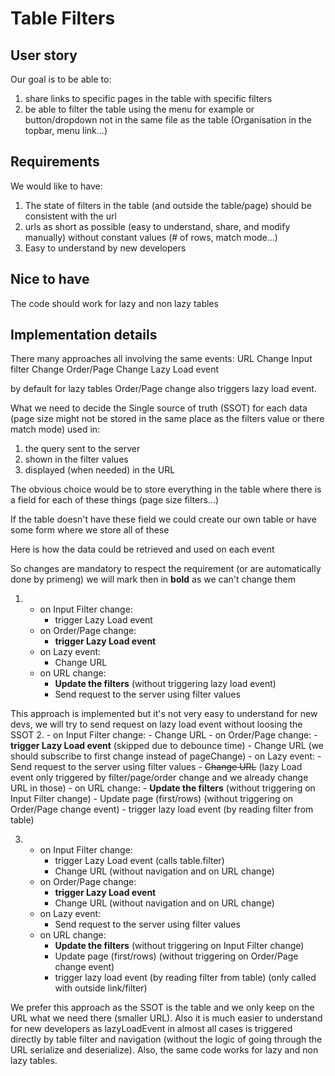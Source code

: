 # Table Filters
## User story
Our goal is to be able to:
1. share links to specific pages in the table with specific filters
2. be able to filter the table using the menu for example or button/dropdown not in the same file as the table (Organisation in the topbar, menu link...)

## Requirements
We would like to have:
1. The state of filters in the table (and outside the table/page) should be consistent with the url
2. urls as short as possible (easy to understand, share, and modify manually) without constant values (# of rows, match mode...)
3. Easy to understand by new developers

## Nice to have
The code should work for lazy and non lazy tables

## Implementation details
There many approaches all involving the same events:
    URL Change         Input filter Change          Order/Page Change           Lazy Load event
    
by default for lazy tables Order/Page change also triggers lazy load event.

What we need to decide the Single source of truth (SSOT) for each data (page size might not be stored in the same place as the filters value or there match mode) used in:
1. the query sent to the server
2. shown in the filter values
3. displayed (when needed) in the URL

The obvious choice would be to store everything in the table where there is a field for each of these things (page size filters...)

If the table doesn't have these field we could create our own table or have some form where we store all of these

Here is how the data could be retrieved and used on each event

So changes are mandatory to respect the requirement (or are automatically done by primeng) we will mark then in **bold** as we can't change them

1. 
    - on Input Filter change:
        - trigger Lazy Load event
    - on Order/Page change:
        - **trigger Lazy Load event**
    - on Lazy event:
        - Change URL
    - on URL change:
        - **Update the filters** (without triggering lazy load event)
        - Send request to the server using filter values
        
This approach is implemented but it's not very easy to understand for new devs, we will try to send request on lazy load event without loosing the SSOT
2. 
    - on Input Filter change:
        - Change URL
    - on Order/Page change:
        - **trigger Lazy Load event** (skipped due to debounce time)
        - Change URL (we should subscribe to first change instead of pageChange)
    - on Lazy event:
        - Send request to the server using filter values
        - ~~Change URL~~ (lazy Load event only triggered by filter/page/order change and we already change URL in those)
    - on URL change:
        - **Update the filters** (without triggering on Input Filter change)
        - Update page (first/rows) (without triggering on Order/Page change event)
        - trigger lazy load event (by reading filter from table)

3. 
    - on Input Filter change:
        - trigger Lazy Load event (calls table.filter)
        - Change URL (without navigation and on URL change)
    - on Order/Page change:
        - **trigger Lazy Load event**
        - Change URL (without navigation and on URL change)
    - on Lazy event:
        - Send request to the server using filter values
    - on URL change:
        - **Update the filters** (without triggering on Input Filter change)
        - Update page (first/rows) (without triggering on Order/Page change event)
        - trigger lazy load event (by reading filter from table) (only called with outside link/filter)

We prefer this approach as the SSOT is the table and we only keep on the URL what we need there (smaller URL).
Also it is much easier to understand for new developers as lazyLoadEvent in almost all cases is triggered directly by table filter and navigation
(without the logic of going through the URL serialize and deserialize).
Also, the same code works for lazy and non lazy tables.
